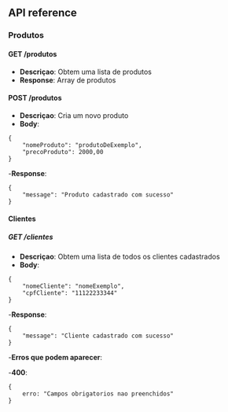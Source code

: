 ## API reference 

### Produtos 

#### GET /produtos 
- **Descriçao**: Obtem uma lista de produtos
- **Response**: Array de produtos

#### POST /produtos 
- **Descriçao**: Cria um novo produto
- **Body**:
```
{
    "nomeProduto": "produtoDeExemplo",
    "precoProduto": 2000,00
}
```

-**Response**:
```
{
    "message": "Produto cadastrado com sucesso"
}
```     

#### Clientes

##### GET /clientes
- **Descriçao**: Obtem uma lista de todos os clientes cadastrados 
- **Body**:
```
{
    "nomeCliente": "nomeExemplo",
    "cpfCliente": "11122233344"
}
```

-**Response**:
```
{
    "message": "Cliente cadastrado com sucesso"
}
```

-**Erros que podem aparecer**:

-**400**:
```
{
    erro: "Campos obrigatorios nao preenchidos"
}
```